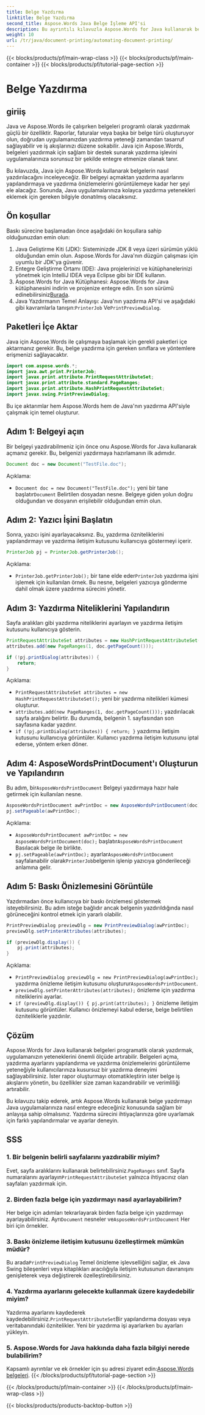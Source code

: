 ```yaml
---
title: Belge Yazdırma
linktitle: Belge Yazdırma
second_title: Aspose.Words Java Belge İşleme API'si
description: Bu ayrıntılı kılavuzla Aspose.Words for Java kullanarak belgeleri nasıl yazdıracağınızı öğrenin. Yazdırma ayarlarını yapılandırma, yazdırma önizlemelerini görüntüleme ve daha fazlası için adımlar içerir.
weight: 10
url: /tr/java/document-printing/automating-document-printing/
---
```


{{< blocks/products/pf/main-wrap-class >}}
{{< blocks/products/pf/main-container >}}
{{< blocks/products/pf/tutorial-page-section >}}

# Belge Yazdırma


## giriiş

Java ve Aspose.Words ile çalışırken belgeleri programlı olarak yazdırmak güçlü bir özelliktir. Raporlar, faturalar veya başka bir belge türü oluşturuyor olun, doğrudan uygulamanızdan yazdırma yeteneği zamandan tasarruf sağlayabilir ve iş akışlarınızı düzene sokabilir. Java için Aspose.Words, belgeleri yazdırmak için sağlam bir destek sunarak yazdırma işlevini uygulamalarınıza sorunsuz bir şekilde entegre etmenize olanak tanır.

Bu kılavuzda, Java için Aspose.Words kullanarak belgelerin nasıl yazdırılacağını inceleyeceğiz. Bir belgeyi açmaktan yazdırma ayarlarını yapılandırmaya ve yazdırma önizlemelerini görüntülemeye kadar her şeyi ele alacağız. Sonunda, Java uygulamalarınıza kolayca yazdırma yetenekleri eklemek için gereken bilgiyle donatılmış olacaksınız.

## Ön koşullar

Baskı sürecine başlamadan önce aşağıdaki ön koşullara sahip olduğunuzdan emin olun:

1. Java Geliştirme Kiti (JDK): Sisteminizde JDK 8 veya üzeri sürümün yüklü olduğundan emin olun. Aspose.Words for Java'nın düzgün çalışması için uyumlu bir JDK'ya güvenir.
2. Entegre Geliştirme Ortamı (IDE): Java projelerinizi ve kütüphanelerinizi yönetmek için IntelliJ IDEA veya Eclipse gibi bir IDE kullanın.
3.  Aspose.Words for Java Kütüphanesi: Aspose.Words for Java kütüphanesini indirin ve projenize entegre edin. En son sürümü edinebilirsiniz[Burada](https://releases.aspose.com/words/java/).
4.  Java Yazdırmanın Temel Anlayışı: Java'nın yazdırma API'si ve aşağıdaki gibi kavramlarla tanışın:`PrinterJob` Ve`PrintPreviewDialog`.

## Paketleri İçe Aktar

Java için Aspose.Words ile çalışmaya başlamak için gerekli paketleri içe aktarmanız gerekir. Bu, belge yazdırma için gereken sınıflara ve yöntemlere erişmenizi sağlayacaktır.

```java
import com.aspose.words.*;
import java.awt.print.PrinterJob;
import javax.print.attribute.PrintRequestAttributeSet;
import javax.print.attribute.standard.PageRanges;
import javax.print.attribute.HashPrintRequestAttributeSet;
import javax.swing.PrintPreviewDialog;
```

Bu içe aktarımlar hem Aspose.Words hem de Java'nın yazdırma API'siyle çalışmak için temel oluşturur.

## Adım 1: Belgeyi açın

Bir belgeyi yazdırabilmeniz için önce onu Aspose.Words for Java kullanarak açmanız gerekir. Bu, belgenizi yazdırmaya hazırlamanın ilk adımıdır.

```java
Document doc = new Document("TestFile.doc");
```

Açıklama: 
- `Document doc = new Document("TestFile.doc");` yeni bir tane başlatır`Document` Belirtilen dosyadan nesne. Belgeye giden yolun doğru olduğundan ve dosyanın erişilebilir olduğundan emin olun.

## Adım 2: Yazıcı İşini Başlatın

Sonra, yazıcı işini ayarlayacaksınız. Bu, yazdırma özniteliklerini yapılandırmayı ve yazdırma iletişim kutusunu kullanıcıya göstermeyi içerir.

```java
PrinterJob pj = PrinterJob.getPrinterJob();
```

Açıklama: 
- `PrinterJob.getPrinterJob();` bir tane elde eder`PrinterJob` yazdırma işini işlemek için kullanılan örnek. Bu nesne, belgeleri yazıcıya gönderme dahil olmak üzere yazdırma sürecini yönetir.

## Adım 3: Yazdırma Niteliklerini Yapılandırın

Sayfa aralıkları gibi yazdırma niteliklerini ayarlayın ve yazdırma iletişim kutusunu kullanıcıya gösterin.

```java
PrintRequestAttributeSet attributes = new HashPrintRequestAttributeSet();
attributes.add(new PageRanges(1, doc.getPageCount()));

if (!pj.printDialog(attributes)) {
    return;
}
```

Açıklama:
- `PrintRequestAttributeSet attributes = new HashPrintRequestAttributeSet();` yeni bir yazdırma nitelikleri kümesi oluşturur.
- `attributes.add(new PageRanges(1, doc.getPageCount()));` yazdırılacak sayfa aralığını belirtir. Bu durumda, belgenin 1. sayfasından son sayfasına kadar yazdırır.
- `if (!pj.printDialog(attributes)) { return; }` yazdırma iletişim kutusunu kullanıcıya görüntüler. Kullanıcı yazdırma iletişim kutusunu iptal ederse, yöntem erken döner.

## Adım 4: AsposeWordsPrintDocument'ı Oluşturun ve Yapılandırın

 Bu adım, bir`AsposeWordsPrintDocument` Belgeyi yazdırmaya hazır hale getirmek için kullanılan nesne.

```java
AsposeWordsPrintDocument awPrintDoc = new AsposeWordsPrintDocument(doc);
pj.setPageable(awPrintDoc);
```

Açıklama:
- `AsposeWordsPrintDocument awPrintDoc = new AsposeWordsPrintDocument(doc);` başlatır`AsposeWordsPrintDocument` Basılacak belge ile birlikte.
- `pj.setPageable(awPrintDoc);` ayarlar`AsposeWordsPrintDocument` sayfalanabilir olarak`PrinterJob`belgenin işlenip yazıcıya gönderileceği anlamına gelir.

## Adım 5: Baskı Önizlemesini Görüntüle

Yazdırmadan önce kullanıcıya bir baskı önizlemesi göstermek isteyebilirsiniz. Bu adım isteğe bağlıdır ancak belgenin yazdırıldığında nasıl görüneceğini kontrol etmek için yararlı olabilir.

```java
PrintPreviewDialog previewDlg = new PrintPreviewDialog(awPrintDoc);
previewDlg.setPrinterAttributes(attributes);

if (previewDlg.display()) {
    pj.print(attributes);
}
```

Açıklama:
- `PrintPreviewDialog previewDlg = new PrintPreviewDialog(awPrintDoc);` yazdırma önizleme iletişim kutusunu oluşturur`AsposeWordsPrintDocument`.
- `previewDlg.setPrinterAttributes(attributes);` önizleme için yazdırma niteliklerini ayarlar.
- `if (previewDlg.display()) { pj.print(attributes); }` önizleme iletişim kutusunu görüntüler. Kullanıcı önizlemeyi kabul ederse, belge belirtilen özniteliklerle yazdırılır.

## Çözüm

Aspose.Words for Java kullanarak belgeleri programatik olarak yazdırmak, uygulamanızın yeteneklerini önemli ölçüde artırabilir. Belgeleri açma, yazdırma ayarlarını yapılandırma ve yazdırma önizlemelerini görüntüleme yeteneğiyle kullanıcılarınıza kusursuz bir yazdırma deneyimi sağlayabilirsiniz. İster rapor oluşturmayı otomatikleştirin ister belge iş akışlarını yönetin, bu özellikler size zaman kazandırabilir ve verimliliği artırabilir.

Bu kılavuzu takip ederek, artık Aspose.Words kullanarak belge yazdırmayı Java uygulamalarınıza nasıl entegre edeceğiniz konusunda sağlam bir anlayışa sahip olmalısınız. Yazdırma sürecini ihtiyaçlarınıza göre uyarlamak için farklı yapılandırmalar ve ayarlar deneyin.

## SSS

### 1. Bir belgenin belirli sayfalarını yazdırabilir miyim?

 Evet, sayfa aralıklarını kullanarak belirtebilirsiniz.`PageRanges` sınıf. Sayfa numaralarını ayarlayın`PrintRequestAttributeSet` yalnızca ihtiyacınız olan sayfaları yazdırmak için.

### 2. Birden fazla belge için yazdırmayı nasıl ayarlayabilirim?

 Her belge için adımları tekrarlayarak birden fazla belge için yazdırmayı ayarlayabilirsiniz. Ayrı`Document` nesneler ve`AsposeWordsPrintDocument` Her biri için örnekler.

### 3. Baskı önizleme iletişim kutusunu özelleştirmek mümkün müdür?

 Bu arada`PrintPreviewDialog` Temel önizleme işlevselliğini sağlar, ek Java Swing bileşenleri veya kitaplıkları aracılığıyla iletişim kutusunun davranışını genişleterek veya değiştirerek özelleştirebilirsiniz.

### 4. Yazdırma ayarlarını gelecekte kullanmak üzere kaydedebilir miyim?

 Yazdırma ayarlarını kaydederek kaydedebilirsiniz.`PrintRequestAttributeSet`Bir yapılandırma dosyası veya veritabanındaki öznitelikler. Yeni bir yazdırma işi ayarlarken bu ayarları yükleyin.

### 5. Aspose.Words for Java hakkında daha fazla bilgiyi nerede bulabilirim?

 Kapsamlı ayrıntılar ve ek örnekler için şu adresi ziyaret edin:[Aspose.Words belgeleri](https://reference.aspose.com/words/java/).
{{< /blocks/products/pf/tutorial-page-section >}}

{{< /blocks/products/pf/main-container >}}
{{< /blocks/products/pf/main-wrap-class >}}

{{< blocks/products/products-backtop-button >}}
